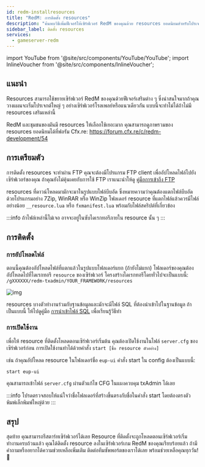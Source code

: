 ```yaml
---
id: redm-installresources
title: "RedM: การติดตั้ง resources"
description: "ค้นพบวิธีเพิ่มฟีเจอร์ให้เซิร์ฟเวอร์ RedM ของคุณด้วย resources ยอดนิยมสำหรับโปรเจกต์ใหญ่ ๆ อย่างเซิร์ฟเวอร์โรลเพลย์ → เรียนรู้เพิ่มเติมตอนนี้"
sidebar_label: ติดตั้ง resources
services:
  - gameserver-redm
---
```


import YouTube from '@site/src/components/YouTube/YouTube';
import InlineVoucher from '@site/src/components/InlineVoucher';

## แนะนำ

Resources สามารถใช้ขยายเซิร์ฟเวอร์ RedM ของคุณด้วยฟีเจอร์เสริมต่าง ๆ ซึ่งน่าสนใจมากถ้าคุณวางแผนจะเริ่มโปรเจกต์ใหญ่ ๆ อย่างเซิร์ฟเวอร์โรลเพลย์หรือแนวเดียวกัน แบบนี้จะทำไม่ได้ถ้าไม่มี resources เสริมเหล่านี้

RedM และชุมชนของมันมี resources ให้เลือกใช้เยอะมาก คุณสามารถดูภาพรวมของ resources ยอดนิยมได้ที่ฟอรัม Cfx.re: https://forum.cfx.re/c/redm-development/54



<InlineVoucher />

## การเตรียมตัว

การติดตั้ง resources จะทำผ่าน FTP คุณจะต้องมีโปรแกรม FTP client เพื่ออัปโหลดไฟล์ไปยังเซิร์ฟเวอร์ของคุณ ถ้าคุณยังไม่คุ้นเคยกับการใช้ FTP เราแนะนำให้ดู [คู่มือการเข้าถึง FTP](gameserver-ftpaccess.md)

resources ที่ดาวน์โหลดมามักจะมาในรูปแบบไฟล์บีบอัด ซึ่งหมายความว่าคุณต้องแตกไฟล์บีบอัดด้วยโปรแกรมอย่าง 7Zip, WinRAR หรือ WinZip โฟลเดอร์ resource ที่แตกไฟล์แล้วควรมีไฟล์อย่างน้อย `__resource.lua` หรือ `fxmanifest.lua` พร้อมกับไฟล์สคริปต์ที่เกี่ยวข้อง

:::info
ถ้าไฟล์เหล่านี้ไม่เจอ อาจจะอยู่ในซับไดเรกทอรีภายใน resource นั้น ๆ
:::

## การติดตั้ง

### การอัปโหลดไฟล์

ตอนนี้คุณต้องอัปโหลดไฟล์ที่แตกแล้วในรูปแบบโฟลเดอร์แยก (ถ้ายังไม่แยก) โฟลเดอร์ของคุณต้องอัปโหลดไปที่ไดเรกทอรี `resource` ของเซิร์ฟเวอร์ โครงสร้างไดเรกทอรีโดยทั่วไปจะเป็นแบบนี้: `/gXXXXXX/redm-txadmin/YOUR_FRAMEWORK/resources`

![img](https://screensaver01.zap-hosting.com/index.php/s/ofMKfG6rfewsb3o/preview)



resources บางตัวทำงานร่วมกับฐานข้อมูลและมักจะมีไฟล์ SQL ที่ต้องนำเข้าไปในฐานข้อมูล ถ้าเป็นแบบนี้ ให้ไปดูคู่มือ [การนำเข้าไฟล์ SQL](redm-sql-file-import.md) เพื่อเรียนรู้วิธีทำ

### การเปิดใช้งาน

เพื่อให้ resource ที่ติดตั้งโหลดตอนเซิร์ฟเวอร์เริ่มต้น คุณต้องเปิดใช้งานในไฟล์ `server.cfg` ของเซิร์ฟเวอร์ก่อน การเปิดใช้งานทำได้ด้วยคำสั่ง `start [ชื่อ resource ตัวอย่าง]`

เช่น ถ้าคุณอัปโหลด resource ในโฟลเดอร์ชื่อ `eup-ui` คำสั่ง start ใน config ต้องเป็นแบบนี้:
```
start eup-ui
```

คุณสามารถเข้าไฟล์ `server.cfg` ผ่านตัวแก้ไข CFG ในแผงควบคุม txAdmin ได้เลย

:::info
โปรดตรวจสอบให้แน่ใจว่าชื่อโฟลเดอร์ที่สร้างขึ้นตรงกับชื่อในคำสั่ง start โดยต้องตรงตัวพิมพ์เล็กพิมพ์ใหญ่ด้วย
:::



## สรุป
สุดท้าย คุณสามารถรีสตาร์ทเซิร์ฟเวอร์ได้เลย Resource ที่ติดตั้งจะถูกโหลดตอนเซิร์ฟเวอร์เริ่มทำงานครบถ้วนแล้ว คุณได้ติดตั้ง resource ลงในเซิร์ฟเวอร์เกม RedM ของคุณเรียบร้อยแล้ว ถ้ามีคำถามหรืออยากได้ความช่วยเหลือเพิ่มเติม ติดต่อทีมซัพพอร์ตของเราได้เลย พร้อมช่วยเหลือคุณทุกวัน! 🙂

<InlineVoucher />